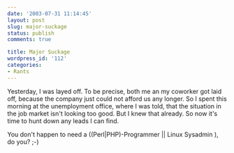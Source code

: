 ```yaml
---
date: '2003-07-31 11:14:45'
layout: post
slug: major-suckage
status: publish
comments: true

title: Major Suckage
wordpress_id: '112'
categories:
- Rants
---
```


Yesterday, I was layed off. To be precise, both me an my coworker got laid off, because the company just could not afford us any longer.
So I spent this morning at the unemployment office, where I was told, that the situation in the job market isn't looking too good. But I knew that already.
So now it's time to hunt down any leads I can find.

You don't happen to need a ((Perl|PHP)-Programmer || Linux Sysadmin ), do you? ;-)
